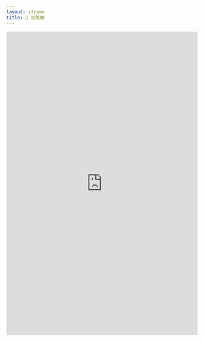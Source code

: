 ```yaml
---
layout: iframe
title: 🎥 加路蘭
---
```

<iframe width="100%" height="800" src="https://www.youtube.com/embed/AKl3F6cAY2Q" title="YouTube video player" frameborder="0" allow="accelerometer; autoplay; clipboard-write; encrypted-media; gyroscope; picture-in-picture; web-share" referrerpolicy="strict-origin-when-cross-origin" allowfullscreen></iframe>